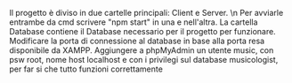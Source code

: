 Il progetto è diviso in due cartelle principali: Client e Server. \n
Per avviarle entrambe da cmd scrivere "npm start" in una e nell'altra.
La cartella Database contiene il Database necessario per il progetto per funzionare. 
Modificare la porta di connessione al database in base alla porta resa disponibile da XAMPP.
Aggiungere a phpMyAdmin un utente music, con psw root, nome host localhost e con i privilegi sul database musicologist, per far si che tutto funzioni correttamente
